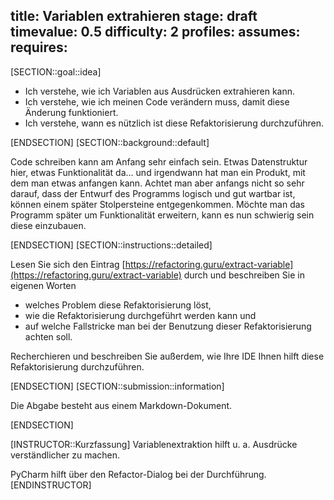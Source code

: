 title: Variablen extrahieren
stage: draft
timevalue: 0.5
difficulty: 2
profiles:
assumes:
requires:
---
[SECTION::goal::idea]

- Ich verstehe, wie ich Variablen aus Ausdrücken extrahieren kann.
- Ich verstehe, wie ich meinen Code verändern muss, damit diese Änderung funktioniert.
- Ich verstehe, wann es nützlich ist diese Refaktorisierung durchzuführen.

[ENDSECTION]
[SECTION::background::default]

Code schreiben kann am Anfang sehr einfach sein.
Etwas Datenstruktur hier, etwas Funktionalität da... und irgendwann hat man ein Produkt, 
mit dem man etwas anfangen kann.
Achtet man aber anfangs nicht so sehr darauf, dass der Entwurf des Programms logisch und gut wartbar ist, 
können einem später Stolpersteine entgegenkommen.
Möchte man das Programm später um Funktionalität erweitern, kann es nun schwierig sein diese einzubauen. 

[ENDSECTION]
[SECTION::instructions::detailed]

Lesen Sie sich den Eintrag [https://refactoring.guru/extract-variable](https://refactoring.guru/extract-variable)
durch und beschreiben Sie in eigenen Worten

- welches Problem diese Refaktorisierung löst,
- wie die Refaktorisierung durchgeführt werden kann und
- auf welche Fallstricke man bei der Benutzung dieser Refaktorisierung achten soll.

Recherchieren und beschreiben Sie außerdem, wie Ihre IDE Ihnen hilft diese Refaktorisierung durchzuführen.

[ENDSECTION]
[SECTION::submission::information]

Die Abgabe besteht aus einem Markdown-Dokument.

[ENDSECTION]

[INSTRUCTOR::Kurzfassung]
Variablenextraktion hilft u. a. Ausdrücke verständlicher zu machen.

PyCharm hilft über den Refactor-Dialog bei der Durchführung.
[ENDINSTRUCTOR]
